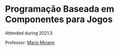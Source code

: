 # Programação Baseada em Componentes para Jogos

Attended during 2021.3

Professor: <a href="https://www.ufabc.edu.br/ensino/docentes/mario-minami">Mario Minami</a>